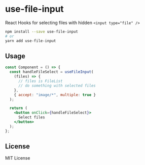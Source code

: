 # use-file-input

React Hooks for selecting files with hidden `<input type="file" />`

```sh
npm install --save use-file-input
# or
yarn add use-file-input
```

## Usage

```jsx
const Component = () => {
  const handleFileSelect = useFileInput(
    (files) => {
      // files is FileList
      // do something with selected files
    },
    { accept: "image/*", multiple: true }
  );

  return (
    <button onClick={handleFileSelect}>
      Select files
    </button>
  );
};
```

## License

MIT License
